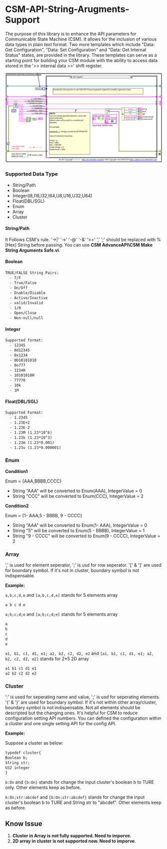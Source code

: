 # CSM-API-String-Arugments-Support

The purpose of this library is to enhance the API parameters for Communicable State Machine (CSM). It allows for the inclusion of various data types in plain text format. Two more templates which include "Data: Get Configuration", "Data: Set Configuration" and "Data: Get Internal Status" states, are provided in the library. These templates can serve as a starting point for building your CSM module with the ability to access data stored in the '>> internal data >>' shift register.

![example](.github/doc.png)

### Supported Data Type

 - String/Path
 - Boolean
 - Integer(I8,I16,I32,I64,U8,U16,U32,U64)
 - Float(DBL/SGL)
 - Enum
 - Array
 - Cluster

#### String/Path

It Follows CSM's rule. '->|' '->' '-@' '-&' '>>' ',' ';' should be replaced with %[Hex] String before passing. You can use **CSM AdvanceAPI\CSM Make String Arguments Safe.vi**.

#### Boolean

```
TRUE/FALSE String Pairs:
  - T/F
  - True/False
  - On/Off
  - Enable/Disable
  - Active/Inactive
  - valid/Invalid
  - 1/0
  - Open/Close
  - Non-null/null
```

#### Integer

```
Supported format:
  - 12345
  - 0d12345
  - 0x1234
  - 0b10101010
  - 0o777
  - 1234H
  - 10101010H
  - 7777O
  - 10k
  - 1M
```

#### Float(DBL/SGL)

```
Supported Format:
  - 1.2345
  - 1.23E+2
  - 1.23E-2
  - 1.23M (1.23*10^6)
  - 1.23k (1.23*10^3)
  - 1.23m (1.23*0.001)
  - 1.23u (1.23*0.000001)
```

### Enum

**Condition1**

Enum = {AAA,BBBB,CCCC}

 - String "AAA" will be converted to Enum(AAA), IntegerValue = 0
 - String "CCC" will be converted to Enum(CCC), IntegerValue = 2

**Condition2**

Enum = {1- AAA,5 - BBBB, 9 - CCCC}

 - String "AAA" will be converted to Enum(1- AAA), IntegerValue = 0
 - String "5" will be converted to Enum(5 - BBBB), IntegerValue = 1
 - String "9 - CCCC" will be converted to Enum(9 - CCCC), IntegerValue = 2

### Array

',' is used for element seperator, ';' is usd for row seperator. '[' & ']' are used for boundary symbol. If it's not in cluster, boundary symbol is not indispensable.

**Example:**

`a,b,c,d,e` and `[a,b,c,d,e]` stands for 5 elements array

```
a b c d e
```

`a;b;c;d;e` and `[a;b;c;d;e]` stands for 5 elements array

```
a
b
c
d
e
```

`a1, b1, c1, d1, e1; a2, b2, c2, d2, e2` and `[a1, b1, c1, d1, e1; a2, b2, c2, d2, e2]` stands for 2*5 2D array

```
a1 b1 c1 d1 e1
a2 b2 c2 d2 e2
```

### Cluster


':' is used for seperating name and value, ';' is usd for seperating elements. '{' & '}' are used for boundary symbol. If it's not within other array/cluster, boundary symbol is not indispensable. Not all elements should be descripted but the changing ones.
It's helpful for CSM to reduce configuration setting API numbers. You can defined the configuration within a cluster and one single setting API for the config API.

**Example:**

Suppose a cluster as below:
```
typedef cluster{
Boolean b;
String str;
U32 integer
}
```

`b:On` and `{b:On}` stands for change the input cluster's boolean b to TURE only. Other elements keep as before.

`b:On;str:abcdef` and `{b:On;str:abcdef}` stands for change the input cluster's boolean b to TURE and String str to "abcdef".  Other elements keep as before.


## Know Issue

1.  **Cluster in Array is not fully supported. Need to imporve.**
2.  **2D array in cluster is not supported now. Need to imporve.**
